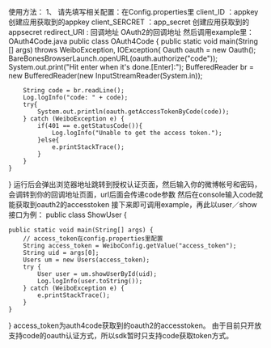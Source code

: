 使用方法：
1、 请先填写相关配置：在Config.properties里 client_ID ：appkey 创建应用获取到的appkey client_SERCRET ：app_secret 创建应用获取到的appsecret redirect_URI : 回调地址 OAuth2的回调地址
然后调用example里：OAuth4Code.java
public class OAuth4Code {
	public static void main(String [] args) throws WeiboException, IOException{
		Oauth oauth = new Oauth();
		BareBonesBrowserLaunch.openURL(oauth.authorize("code"));
		System.out.print("Hit enter when it's done.[Enter]:");
		BufferedReader br = new BufferedReader(new InputStreamReader(System.in));

		String code = br.readLine();
		Log.logInfo("code: " + code);
		try{
			System.out.println(oauth.getAccessTokenByCode(code));
		} catch (WeiboException e) {
			if(401 == e.getStatusCode()){
				Log.logInfo("Unable to get the access token.");
			}else{
				e.printStackTrace();
			}
		}
	}

}
运行后会弹出浏览器地址跳转到授权认证页面，然后输入你的微博帐号和密码，会调转到你的回调地址页面，url后面会传递code参数
然后在console输入code就能获取到oauth2的accesstoken
接下来即可调用example，再此以user／show接口为例：
public class ShowUser {

	public static void main(String[] args) {
		// access_token在config.properties里配置
		String access_token = WeiboConfig.getValue("access_token");
		String uid = args[0];
		Users um = new Users(access_token);
		try {
			User user = um.showUserById(uid);
			Log.logInfo(user.toString());
		} catch (WeiboException e) {
			e.printStackTrace();
		}
	}
}
access_token为auth4code获取到的oauth2的accesstoken。
由于目前只开放支持code的oauth认证方式，所以sdk暂时只支持code获取token方式。


